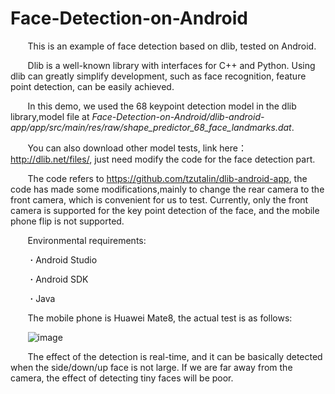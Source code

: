 # Face-Detection-on-Android
&#160; &#160; &#160; &#160;This is an example of face detection based on dlib, tested on Android.

&#160; &#160; &#160; &#160;Dlib is a well-known library with interfaces for C++ and Python. Using dlib can greatly simplify development, such as face recognition, feature point detection, can be easily achieved.

&#160; &#160; &#160; &#160;In this demo, we used the 68 keypoint detection model in the dlib library,model file at *Face-Detection-on-Android/dlib-android-app/app/src/main/res/raw/shape_predictor_68_face_landmarks.dat*.

&#160; &#160; &#160; &#160;You can also download other model tests, link here：http://dlib.net/files/, just need modify the code for the face detection part.

&#160; &#160; &#160; &#160;The code refers to https://github.com/tzutalin/dlib-android-app, the code has made some modifications,mainly to change the rear camera to the front camera, which is convenient for us to test. Currently, only the front camera is supported for the key point detection of the face, and the mobile phone flip is not supported.

&#160; &#160; &#160; &#160;Environmental requirements:

&#160; &#160; &#160; &#160; **·** Android Studio

&#160; &#160; &#160; &#160; **·** Android SDK

&#160; &#160; &#160; &#160; **·** Java

&#160; &#160; &#160; &#160;The mobile phone is Huawei Mate8, the actual test is as follows:

&#160; &#160; &#160; &#160;![image](https://github.com/PigTS/Face-Detection-on-Android/raw/master/gif/face_detection.gif)

&#160; &#160; &#160; &#160;The effect of the detection is real-time, and it can be basically detected when the side/down/up face is not large. If we are far away from the camera, the effect of detecting tiny faces will be poor.
